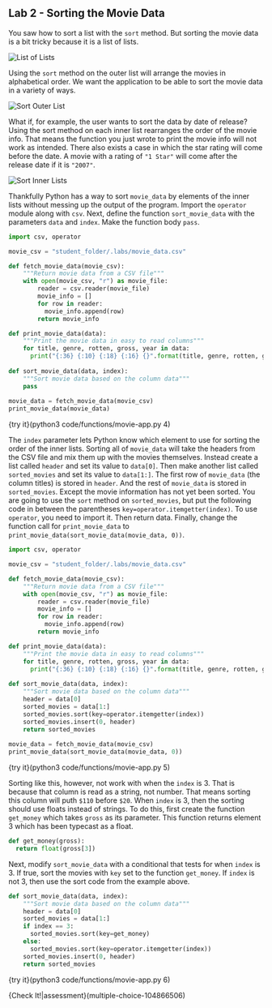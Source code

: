 ## Lab 2 - Sorting the Movie Data

You saw how to sort a list with the `sort` method. But sorting the movie data is a bit tricky because it is a list of lists. 

![List of Lists](.guides/images/list-of-lists.png)

Using the `sort` method on the outer list will arrange the movies in alphabetical order. We want the application to be able to sort the movie data in a variety of ways.

![Sort Outer List](.guides/images/movie-sort-outer-list.png)

What if, for example, the user wants to sort the data by date of release? Using the sort method on each inner list rearranges the order of the movie info. That means the function you just wrote to print the movie info will not work as intended. There also exists a case in which the star rating will come before the date. A movie with a rating of `"1 Star"` will come after the release date if it is `"2007"`.

![Sort Inner Lists](.guides/images/movie-sort-inner-lists.png)

Thankfully Python has a way to sort `movie_data` by elements of the inner lists without messing up the output of the program. Import the `operator` module along with `csv`. Next, define the function `sort_movie_data` with the parameters `data` and `index`. Make the function body `pass`.

```python
import csv, operator

movie_csv = "student_folder/.labs/movie_data.csv"

def fetch_movie_data(movie_csv):
    """Return movie data from a CSV file"""
    with open(movie_csv, "r") as movie_file:
        reader = csv.reader(movie_file)
        movie_info = []
        for row in reader:
          movie_info.append(row)
        return movie_info

def print_movie_data(data):
    """Print the movie data in easy to read columns"""
    for title, genre, rotten, gross, year in data:
      print("{:36} {:10} {:18} {:16} {}".format(title, genre, rotten, gross, year))
      
def sort_movie_data(data, index):
    """Sort movie data based on the column data"""
    pass
      
movie_data = fetch_movie_data(movie_csv) 
print_movie_data(movie_data)
```

{try it}(python3 code/functions/movie-app.py 4)

The `index` parameter lets Python know which element to use for sorting the order of the inner lists. Sorting all of `movie_data` will take the headers from the CSV file and mix them up with the movies themselves. Instead create a list called `header` and set its value to `data[0]`. Then make another list called `sorted_movies` and set its value to `data[1:]`. The first row of `movie_data` (the column titles) is stored in `header`. And the rest of `movie_data` is stored in `sorted_movies`. Except the movie information has not yet been sorted. You are going to use the `sort` method on `sorted_movies`, but put the following code in between the parentheses `key=operator.itemgetter(index)`. To use `operator`, you need to import it. Then return data. Finally, change the function call for `print_movie_data` to `print_movie_data(sort_movie_data(movie_data, 0))`.

```python
import csv, operator

movie_csv = "student_folder/.labs/movie_data.csv"

def fetch_movie_data(movie_csv):
    """Return movie data from a CSV file"""
    with open(movie_csv, "r") as movie_file:
        reader = csv.reader(movie_file)
        movie_info = []
        for row in reader:
          movie_info.append(row)
        return movie_info

def print_movie_data(data):
    """Print the movie data in easy to read columns"""
    for title, genre, rotten, gross, year in data:
      print("{:36} {:10} {:18} {:16} {}".format(title, genre, rotten, gross, year))
      
def sort_movie_data(data, index):
    """Sort movie data based on the column data"""
    header = data[0]
    sorted_movies = data[1:]
    sorted_movies.sort(key=operator.itemgetter(index))
    sorted_movies.insert(0, header)
    return sorted_movies
      
movie_data = fetch_movie_data(movie_csv) 
print_movie_data(sort_movie_data(movie_data, 0))
```

{try it}(python3 code/functions/movie-app.py 5)

Sorting like this, however, not work with when the `index` is 3. That is because that column is read as a string, not number. That means sorting this column will puth `$110` before `$20`. When `index` is 3, then the sorting should use floats instead of strings. To do this, first create the function `get_money` which takes `gross` as its parameter. This function returns element 3 which has been typecast as a float.

```python
def get_money(gross):
  return float(gross[3])
```

Next, modify `sort_movie_data` with a conditional that tests for when `index` is 3. If true, sort the movies with `key` set to the function `get_money`. If `index` is not 3, then use the sort code from the example above.

```python
def sort_movie_data(data, index):
    """Sort movie data based on the column data"""
    header = data[0]
    sorted_movies = data[1:]
    if index == 3:
      sorted_movies.sort(key=get_money)
    else:
      sorted_movies.sort(key=operator.itemgetter(index))
    sorted_movies.insert(0, header)
    return sorted_movies
```

{try it}(python3 code/functions/movie-app.py 6)

{Check It!|assessment}(multiple-choice-104866506)
